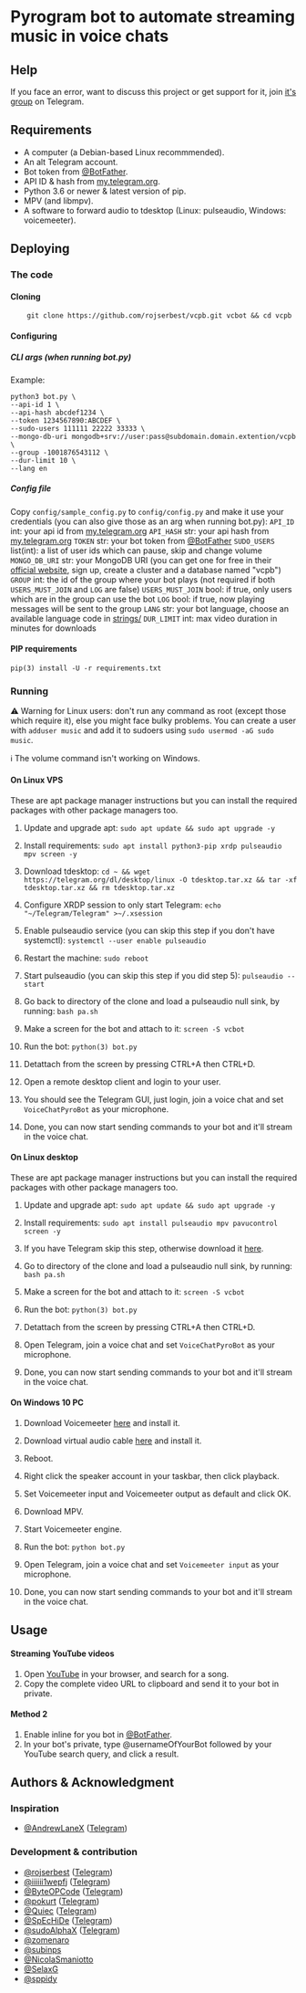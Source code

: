 # Pyrogram bot to automate streaming music in voice chats

## Help
If you face an error, want to discuss this project or get support for it, join [it's group](https://t.me/VoiceChatPyroBot) on Telegram.

## Requirements
* A computer (a Debian-based Linux recommmended).
* An alt Telegram account.
* Bot token from [@BotFather](https://t.me/BotFather).
* API ID & hash from [my.telegram.org](https://my.telegram.org).
* Python 3.6 or newer & latest version of pip.
* MPV (and libmpv).
* A software to forward audio to tdesktop (Linux: pulseaudio, Windows: voicemeeter).

## Deploying

### The code

#### Cloning
```
    git clone https://github.com/rojserbest/vcpb.git vcbot && cd vcpb
```

#### Configuring

##### CLI args (when running bot.py)
Example:
```
python3 bot.py \
--api-id 1 \
--api-hash abcdef1234 \
--token 1234567890:ABCDEF \
--sudo-users 111111 22222 33333 \
--mongo-db-uri mongodb+srv://user:pass@subdomain.domain.extention/vcpb \
--group -1001876543112 \
--dur-limit 10 \
--lang en
```

##### Config file
Copy `config/sample_config.py` to `config/config.py` and make it use your credentials (you can also give those as an arg when running bot.py):
`API_ID` int: your api id from [my.telegram.org](https://my.telegram.org)
`API_HASH` str: your api hash from [my.telegram.org](https://my.telegram.org)
`TOKEN` str: your bot token from [@BotFather](https://t.me/BotFather)
`SUDO_USERS` list(int): a list of user ids which can pause, skip and change volume
`MONGO_DB_URI` str: your MongoDB URI (you can get one for free in their [official website](https://mongodb.com/), sign up, create a cluster and a database named "vcpb")
`GROUP` int: the id of the group where your bot plays (not required if both `USERS_MUST_JOIN` and `LOG` are false)
`USERS_MUST_JOIN` bool: if true, only users which are in the group can use the bot
`LOG` bool: if true, now playing messages will be sent to the group
`LANG` str: your bot language, choose an available language code in [strings/](https://github.com/rojserbest/VoiceChatPyroBot/tree/main/strings)
`DUR_LIMIT` int: max video duration in minutes for downloads

#### PIP requirements

`pip(3) install -U -r requirements.txt`

### Running

⚠️ Warning for Linux users: don't run any command as root (except those which require it), else you might face bulky problems. You can create a user with `adduser music` and add it to sudoers using `sudo usermod -aG sudo music`.

ℹ️ The volume command isn't working on Windows.

#### On Linux VPS

These are apt package manager instructions but you can install the required packages with other package managers too.

1. Update and upgrade apt:
`sudo apt update && sudo apt upgrade -y`

2. Install requirements:
`sudo apt install python3-pip xrdp pulseaudio mpv screen -y`

3. Download tdesktop:
`cd ~ && wget https://telegram.org/dl/desktop/linux -O tdesktop.tar.xz && tar -xf tdesktop.tar.xz && rm tdesktop.tar.xz`

4. Configure XRDP session to only start Telegram:
`echo "~/Telegram/Telegram" >~/.xsession`

5. Enable pulseaudio service (you can skip this step if you don't have systemctl):
`systemctl --user enable pulseaudio`

6. Restart the machine:
`sudo reboot`

7. Start pulseaudio (you can skip this step if you did step 5):
`pulseaudio --start`

8. Go back to directory of the clone and load a pulseaudio null sink, by running:
`bash pa.sh`

9. Make a screen for the bot and attach to it:
`screen -S vcbot`

10. Run the bot:
`python(3) bot.py`

11. Detattach from the screen by pressing CTRL+A then CTRL+D.

12. Open a remote desktop client and login to your user.

13. You should see the Telegram GUI, just login, join a voice chat and set `VoiceChatPyroBot` as your microphone.

14. Done, you can now start sending commands to your bot and it'll stream in the voice chat.

#### On Linux desktop

These are apt package manager instructions but you can install the required packages with other package managers too.

1. Update and upgrade apt:
`sudo apt update && sudo apt upgrade -y`

2. Install requirements:
`sudo apt install pulseaudio mpv pavucontrol screen -y`

3. If you have Telegram skip this step, otherwise download it [here](https://desktop.telegram.org).

4. Go to directory of the clone and load a pulseaudio null sink, by running:
`bash pa.sh`

5. Make a screen for the bot and attach to it:
`screen -S vcbot`

6. Run the bot:
`python(3) bot.py`

7. Detattach from the screen by pressing CTRL+A then CTRL+D.

8. Open Telegram, join a voice chat and set `VoiceChatPyroBot` as your microphone.

9. Done, you can now start sending commands to your bot and it'll stream in the voice chat.

#### On Windows 10 PC

1. Download Voicemeeter [here](https://vb-audio.com/Voicemeeter/index.htm) and install it.

2. Download virtual audio cable [here](https://vb-audio.com/Cable/index.htm) and install it.

3. Reboot.

4. Right click the speaker account in your taskbar, then click playback.

5. Set Voicemeeter input and Voicemeeter output as default and click OK.

6. Download MPV.

7. Start Voicemeeter engine.

8. Run the bot:
`python bot.py`

9. Open Telegram, join a voice chat and set `Voicemeeter input` as your microphone.

10. Done, you can now start sending commands to your bot and it'll stream in the voice chat.

## Usage

#### Streaming YouTube videos

1. Open [YouTube](https://youtube.com) in your browser, and search for a song.
2. Copy the complete video URL to clipboard and send it to your bot in private.

#### Method 2

1. Enable inline for you bot in  [@BotFather](https://t.me/BotFather).
2. In your bot's private, type @usernameOfYourBot followed by your YouTube search query, and click a result.

## Authors & Acknowledgment

### Inspiration
* [@AndrewLaneX](https://github.com/AndrewLaneX) ([Telegram](https://t.me/TwitFace))

### Development & contribution
* [@rojserbest](https://github.com/rojserbest) ([Telegram](https://t.me/su_Theta))
* [@iiiiii1wepfj](https://github.com/iiiiii1wepfj) ([Telegram](https://t.me/itayki))
* [@ByteOPCode](https://github.com/ByteOPCode) ([Telegram](https://t.me/BAZINGA))
* [@pokurt](https://github.com/pokurt) ([Telegram](https://t.me/DeprecatedUser))
* [@Quiec](https://github.com/Quiec) ([Telegram](https://t.me/fusuf))
* [@SpEcHiDe](https://github.com/SpEcHiDe) ([Telegram](https://t.me/SpEcHIDe))
* [@sudoAlphaX](https://github.com/sudoAlphaX) ([Telegram](https://t.me/su_Alpha))
* [@zomenaro](https://github.com/zomenaro)
* [@subinps](https://github.com/subinps)
* [@NicolaSmaniotto](https://github.com/NicolaSmaniotto)
* [@SelaxG](https://github.com/SelaxG)
* [@sppidy](https://github.com/sppidy)
